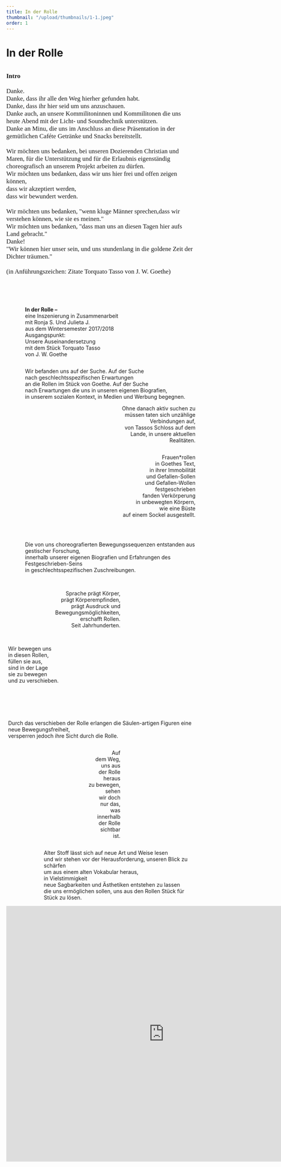 ```yaml
---
title: In der Rolle
thumbnail: "/upload/thumbnails/1-1.jpeg"
order: 1
---
```

# In der Rolle

<img :src="$withBase('/upload/1-1.jpeg')" style="  margin-left: auto;margin-right: auto;max-width:1024px; display: block;"> 

<p style="font-family: Cursive; font-size: 17px; ">
<b>Intro</b> <br><br>
Danke.  <br>
Danke, dass ihr alle den Weg hierher gefunden habt.  <br>
Danke, dass ihr hier seid um uns anzuschauen.  <br>
Danke auch, an unsere Kommilitoninnen und Kommilitonen die uns heute Abend mit der Licht- und Soundtechnik unterstützen.  <br>
Danke an Minu, die uns im Anschluss an diese Präsentation in der gemütlichen Caféte Getränke und Snacks bereitstellt.<br><br>
Wir möchten uns bedanken, bei unseren Dozierenden Christian und Maren, für die Unterstützung und für die Erlaubnis eigenständig choreografisch an unserem Projekt arbeiten zu dürfen. <br> 
Wir möchten uns bedanken, dass wir uns hier frei und offen zeigen können,  <br>
dass wir akzeptiert werden,  <br>
dass wir bewundert werden.  <br><br>
Wir möchten uns bedanken, "wenn kluge Männer sprechen,dass wir verstehen können, wie sie es meinen."  <br>
Wir möchten uns bedanken, "dass man uns an diesen Tagen hier aufs Land gebracht."  <br>
Danke! <br>
"Wir können hier unser sein, und uns stundenlang in die goldene Zeit der Dichter träumen." <br>
<br>
 (in Anführungszeichen: Zitate Torquato Tasso von J. W. Goethe)
</p>
<br>
<br>
<br> 
  
  
  

<p style="text-align:left;margin-left: 50px;"><b>In der Rolle –</b> <br>    
eine Inszenierung in Zusammenarbeit<br>  
mit Ronja S. Und Julieta J.<br>  
aus dem Wintersemester 2017/2018<br>  
Ausgangspunkt:<br>  
Unsere Auseinandersetzung<br>   
mit dem Stück Torquato Tasso<br>  
von J. W. Goethe</p>

<img :src="$withBase('/upload/1-2.jpeg')" style="  margin-left:500px ;margin-right: auto;max-width:700px; display: block;"> 
<p style="text-align:left;margin-left: 50px;">
Wir befanden uns auf der Suche. Auf der Suche <br> 
nach geschlechtsspezifischen Erwartungen <br>
an die Rollen im Stück von Goethe. Auf der Suche <br>
nach Erwartungen die uns in unseren eigenen Biografien, <br>
in unserem sozialen Kontext, in Medien und Werbung begegnen. </p>
<p style="text-align:right;margin-left: 300px;">
Ohne danach aktiv suchen zu müssen taten sich unzählige Verbindungen auf, <br>
von Tassos Schloss auf dem Lande, in unsere aktuellen Realitäten.
</p>

<img :src="$withBase('/upload/1-3.jpeg')" style="  margin-left:auto ;margin-right: 500px;max-width:700px; display: block;">
<p style="text-align:right;margin-left: 300px;">
Frauen*rollen <br>
in Goethes Text, <br>
in ihrer Immobilität <br>
und Gefallen-Sollen <br>
und Gefallen-Wollen <br>
festgeschrieben <br>
fanden Verkörperung <br>
in unbewegten Körpern, <br>
wie eine Büste <br>
auf einem Sockel ausgestellt.
</p> 
<img :src="$withBase('/upload/1-6.jpeg')" style="  margin-left: auto;margin-right: auto;max-width:800px; display: block;">


<p style="text-align:left;margin-left: 50px;">
<br>
<br>
Die von uns choreografierten Bewegungssequenzen entstanden aus gestischer Forschung, <br>
innerhalb unserer eigenen Biografien und Erfahrungen des Festgeschrieben-Seins <br>
in geschlechtsspezifischen Zuschreibungen.<br><br>
</p> 
<img :src="$withBase('/upload/1-7.jpeg')" style="  margin-left:100px ;margin-right: auto;max-width:700px; display: block;">


<p style="text-align:right;margin-right: 200px;">
Sprache prägt Körper, <br>
prägt Körperempfinden, <br>
prägt Ausdruck und <br>
Bewegungsmöglichkeiten, <br>
erschafft Rollen. <br>
Seit Jahrhunderten.
</p>

<img :src="$withBase('/upload/1-4.jpeg')" style="  margin-left:auto ;margin-right: 100px;max-width:700px; display: block;">

<p style="text-align:left;margin-left: 5px;">
<br>
Wir bewegen uns <br>
in diesen Rollen, <br>
füllen sie aus, <br>
sind in der Lage <br>sie zu bewegen <br>
und zu verschieben.<br>
</p>

<img :src="$withBase('/upload/1-9.jpeg')" style="  margin-left:auto ;margin-right: 150px;max-width:600px; display: block;">
<br><br><br>
<img :src="$withBase('/upload/1-8.jpeg')" style="  margin-left:auto ;margin-right: auto;max-width:800px; display: block;">

<p style="text-align:left;margin-left: 5px;">
<br>
Durch das verschieben der Rolle erlangen die Säulen-artigen Figuren eine neue Bewegungsfreiheit, <br>
versperren jedoch ihre Sicht durch die Rolle.<br>
</p> 
<img :src="$withBase('/upload/1-10.jpeg')" style="  margin-left:auto ;margin-right: 100px;max-width:700px; display: block;">

<p style="text-align:right;margin-right: 200px;">
Auf <br>
dem Weg, <br>
uns aus <br>
der Rolle <br>
heraus <br>
zu bewegen, <br>
sehen <br>
wir doch <br>
nur das, <br>
was <br>
innerhalb <br>
der Rolle <br>
sichtbar <br>
ist.
</p>

<img :src="$withBase('/upload/1-11.jpeg')" style="  margin-left:auto ;margin-right: auto;max-width:800px; display: block;">

<p style="text-align:left;margin-left: 100px;">
Alter Stoff lässt sich auf neue Art und Weise lesen <br>
und wir stehen vor der Herausforderung, unseren Blick zu schärfen <br>
um aus einem alten Vokabular heraus, <br>
in Vielstimmigkeit <br>
neue Sagbarkeiten und Ästhetiken entstehen zu lassen <br>
die uns ermöglichen sollen, uns aus den Rollen Stück für Stück zu lösen.
</p>

<img :src="$withBase('/upload/1-12.jpeg')" style="  margin-left:auto ;margin-right: 100px;max-width:600px; display: block;">


<iframe src="https://player.vimeo.com/video/432788922" width="840" height="680" frameborder="0" allow="autoplay; fullscreen" allowfullscreen style ="margin:0 auto ; display: block;"></iframe>





